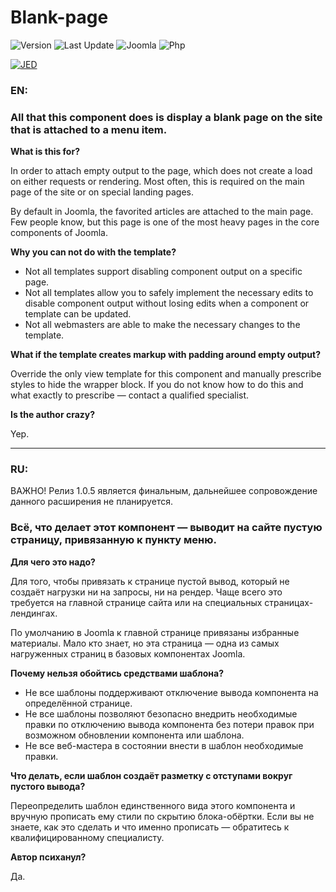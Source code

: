 # Blank-page

![Version](https://img.shields.io/badge/version-2.0.0-28A5F5.svg?style=for-the-badge)
![Last Update](https://img.shields.io/badge/last_update-2023.11.06-28A5F5.svg?style=for-the-badge)
![Joomla](https://img.shields.io/badge/joomla-4.3+-1A3867.svg?style=for-the-badge)
![Php](https://img.shields.io/badge/php-7.4+-8892BF.svg?style=for-the-badge)

[![JED](https://img.shields.io/badge/-This_is_an_extension_in_JED-1b63a2.svg?style=for-the-badge)](https://extensions.joomla.org/extensions/extension/style-a-design/page-background/blank-page/)

### EN:

### All that this component does is display a blank page on the site that is attached to a menu item.

**What is this for?**

In order to attach empty output to the page, which does not create a load on either requests or rendering. Most often, this is required on the main page of the site or on special landing pages.

By default in Joomla, the favorited articles are attached to the main page. Few people know, but this page is one of the most heavy pages in the core components of Joomla.

**Why you can not do with the template?**

- Not all templates support disabling component output on a specific page.
- Not all templates allow you to safely implement the necessary edits to disable component output without losing edits when a component or template can be updated.
- Not all webmasters are able to make the necessary changes to the template.


**What if the template creates markup with padding around empty output?**

Override the only view template for this component and manually prescribe styles to hide the wrapper block. If you do not know how to do this and what exactly to prescribe — contact a qualified specialist.

**Is the author crazy?**

Yep.

---

### RU:

ВАЖНО! Релиз 1.0.5 является финальным, дальнейшее сопровождение данного расширения не планируется.

### Всё, что делает этот компонент — выводит на сайте пустую страницу, привязанную к пункту меню.

**Для чего это надо?**

Для того, чтобы привязать к странице пустой вывод, который не создаёт нагрузки ни на запросы, ни на рендер. Чаще всего это требуется на главной странице сайта или на специальных страницах-лендингах.

По умолчанию в Joomla к главной странице привязаны избранные материалы. Мало кто знает, но эта страница — одна из самых нагруженных страниц в базовых компонентах Joomla.

**Почему нельзя обойтись средствами шаблона?**

- Не все шаблоны поддерживают отключение вывода компонента на определённой странице.
- Не все шаблоны позволяют безопасно внедрить необходимые правки по отключению вывода компонента без потери правок при возможном обновлении компонента или шаблона.
- Не все веб-мастера в состоянии внести в шаблон необходимые правки.

**Что делать, если шаблон создаёт разметку с отступами вокруг пустого вывода?**

Переопределить шаблон единственного вида этого компонента и вручную прописать ему стили по скрытию блока-обёртки. Если вы не знаете, как это сделать и что именно прописать — обратитесь к квалифицированному специалисту.

**Автор психанул?**

Да.
